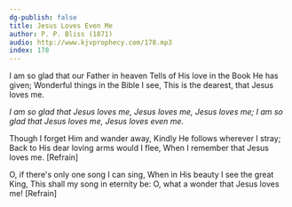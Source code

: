 ```yaml
---
dg-publish: false
title: Jesus Loves Even Me
author: P. P. Bliss (1871)
audio: http://www.kjvprophecy.com/178.mp3
index: 178
---
```


I am so glad that our Father in heaven
Tells of His love in the Book He has given;
Wonderful things in the Bible I see,
This is the dearest, that Jesus loves me.

*I am so glad that Jesus loves me,
Jesus loves me, Jesus loves me;
I am so glad that Jesus loves me,
Jesus loves even me.*

Though I forget Him and wander away,
Kindly He follows wherever I stray;
Back to His dear loving arms would I flee,
When I remember that Jesus loves me. [Refrain]

O, if there's only one song I can sing,
When in His beauty I see the great King,
This shall my song in eternity be:
O, what a wonder that Jesus loves me! [Refrain]